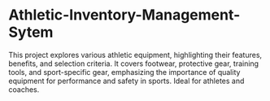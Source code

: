 # Athletic-Inventory-Management-Sytem
This project explores various athletic equipment, highlighting their features, benefits, and selection criteria. It covers footwear, protective gear, training tools, and sport-specific gear, emphasizing the importance of quality equipment for performance and safety in sports. Ideal for athletes and coaches.
